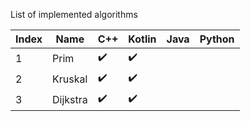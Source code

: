 List of implemented algorithms

| Index | Name     | C++                | Kotlin             | Java | Python |
| ----- | -------- | ------------------ | ------------------ | ---- | ------ |
| 1     | Prim     | :heavy_check_mark: | :heavy_check_mark: |      |        |
| 2     | Kruskal  | :heavy_check_mark: | :heavy_check_mark: |      |        |
| 3     | Dijkstra | :heavy_check_mark: | :heavy_check_mark: |      |        |